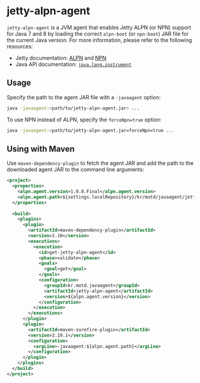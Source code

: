 # jetty-alpn-agent

`jetty-alpn-agent` is a JVM agent that enables Jetty ALPN (or NPN) support for Java 7 and 8 by loading the correct `alpn-boot` (or `npn-boot`) JAR file for the current Java version. For more information, please refer to the following resources:

- Jetty documentation: [ALPN](http://www.eclipse.org/jetty/documentation/9.3.0.v20150612/alpn-chapter.html) and [NPN](http://www.eclipse.org/jetty/documentation/9.2.10.v20150310/npn-chapter.html)
- Java API documentation: [`java.lang.instrument`](https://docs.oracle.com/javase/8/docs/api/java/lang/instrument/package-summary.html)

## Usage

Specify the path to the agent JAR file with a `-javaagent` option:

```bash
java -javaagent:<path/to/jetty-alpn-agent.jar> ...
```

To use NPN instead of ALPN, specify the `forceNpn=true` option:

```bash
java -javaagent:<path/to/jetty-alpn-agent.jar=forceNpn=true ...
```

## Using with Maven

Use `maven-dependency-plugin` to fetch the agent JAR and add the path to the downloaded agent JAR to the command line arguments:

```xml
<project>
  <properties>
    <alpn.agent.version>1.0.0.Final</alpn.agent.version>
    <alpn.agent.path>${settings.localRepository}/kr/motd/javaagent/jetty-alpn-agent/${alpn.agent.version}/jetty-alpn-agent-${alpn.agent.version}.jar</alpn.agent.path>
  </properties>
  
  <build>
    <plugins>
      <plugin>
        <artifactId>maven-dependency-plugin</artifactId>
        <version>2.10</version>
        <executions>
          <execution>
            <id>get-jetty-alpn-agent</id>
            <phase>validate</phase>
            <goals>
              <goal>get</goal>
            </goals>
            <configuration>
              <groupId>kr.motd.javaagent</groupId>
              <artifactId>jetty-alpn-agent</artifactId>
              <version>${alpn.agent.version}</version>
            </configuration>
          </execution>
        </executions>
      </plugin>
      <plugin>
        <artifactId>maven-surefire-plugin</artifactId>
        <version>2.19.1</version>
        <configuration>
          <argLine>-javaagent:${alpn.agent.path}</argLine>
        </configuration>
      </plugin>
    </plugins>
  </build>
</project>
```
